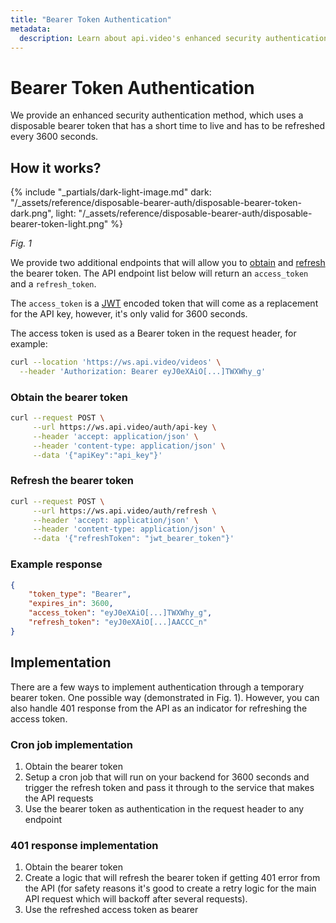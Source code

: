 ```yaml
---
title: "Bearer Token Authentication"
metadata: 
  description: Learn about api.video's enhanced security authentication method, which uses a disposable bearer token that has a short time to live and has to be refreshed every 3600 seconds.
---
```


Bearer Token Authentication
=================================================

We provide an enhanced security authentication method, which uses a disposable bearer token that has a short time to live and has to be refreshed every 3600 seconds.

## How it works?

{% include "_partials/dark-light-image.md" dark: "/_assets/reference/disposable-bearer-auth/disposable-bearer-token-dark.png", light: "/_assets/reference/disposable-bearer-auth/disposable-bearer-token-light.png" %}

_Fig. 1_

We provide two additional endpoints that will allow you to [obtain](/reference/api/Advanced-authentication#get-bearer-token) and [refresh](/reference/api/Advanced-authentication#refresh-bearer-token) the bearer token. The API endpoint list below will return an `access_token` and a `refresh_token`.

The `access_token` is a [JWT](https://jwt.io/) encoded token that will come as a replacement for the API key, however, it's only valid for 3600 seconds.

The access token is used as a Bearer token in the request header, for example:

```bash
curl --location 'https://ws.api.video/videos' \
  --header 'Authorization: Bearer eyJ0eXAiO[...]TWXWhy_g'
```

### Obtain the bearer token

```bash
curl --request POST \
     --url https://ws.api.video/auth/api-key \
     --header 'accept: application/json' \
     --header 'content-type: application/json' \
     --data '{"apiKey":"api_key"}'
```

### Refresh the bearer token

```bash
curl --request POST \
     --url https://ws.api.video/auth/refresh \
     --header 'accept: application/json' \
     --header 'content-type: application/json' \
     --data '{"refreshToken": "jwt_bearer_token"}'
```

### Example response

```json
{
    "token_type": "Bearer",
    "expires_in": 3600,
    "access_token": "eyJ0eXAiO[...]TWXWhy_g",
    "refresh_token": "eyJ0eXAiO[...]AACCC_n"
}
```

## Implementation

There are a few ways to implement authentication through a temporary bearer token. One possible way (demonstrated in Fig. 1). However, you can also handle 401 response from the API as an indicator for refreshing the access token.

### Cron job implementation

1. Obtain the bearer token
2. Setup a cron job that will run on your backend for 3600 seconds and trigger the refresh token and pass it through to the service that makes the API requests
3. Use the bearer token as authentication in the request header to any endpoint

### 401 response implementation

1. Obtain the bearer token
2. Create a logic that will refresh the bearer token if getting 401 error from the API (for safety reasons it's good to create a retry logic for the main API request which will backoff after several requests).
3. Use the refreshed access token as bearer
